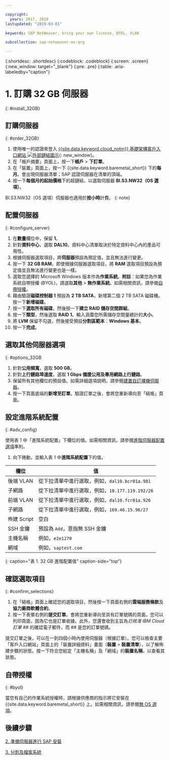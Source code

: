 ```yaml
---

copyright:
  years: 2017, 2019
lastupdated: "2019-03-01"

keywords: SAP NetWeaver, bring your own license, BYOL, VLAN

subcollection: sap-netweaver-ms-qrg

---
```


{:shortdesc: .shortdesc}
{:codeblock: .codeblock}
{:screen: .screen}
{:new_window: target="_blank"}
{:pre: .pre}
{:table: .aria-labeledby="caption"}

# 1. 訂購 32 GB 伺服器
{: #install_32GB}

## 訂購伺服器
{: #order_32GB}

1. 使用唯一的認證來登入 [{{site.data.keyword.cloud_notm}} 基礎架構客戶入口網站 ![外部鏈結圖示](../icons/launch-glyph.svg "外部鏈結圖示")](https://control.softlayer.com){: new_window}。
2. 在「帳戶摘要」頁面上，按一下**帳戶** > **下訂單**。
3. 在「裝置」頁面上，按一下 {{site.data.keyword.baremetal_short}} 下的**每月**。會出現伺服器清單；SAP 認證伺服器在清單的頂端。
4. 按一下**每個月的起始價格**下的超鏈結，以選取伺服器 **BI.S3.NW32（OS 選項）**。

BI.S3.NW32（OS 選項）伺服器也適用於**按小時**計費。
{: note}

## 配置伺服器
{: #configure_server}

1. 在**數量**欄位中，保留 **1**。
2. 針對**資料中心**，選取 **DAL10**。資料中心清單取決於特定資料中心內的產品可用性。
3. 根據伺服器選取項目，將**伺服器**預設為預定值，並且無法進行變更。
4. 按一下 **32 GB RAM**，即使根據伺服器選取項目，將 **RAM** 選取項目預設為預定值並且無法進行變更也是一樣。
5. 選取您選擇的 Microsoft Windows 版本作為**作業系統**。**附註**：如果您為作業系統自帶授權 (BYOL)，請選取**其他** > **無作業系統**。如需相關資訊，請參閱[自帶授權](#byol)。
6. 藉由驗證**磁碟控制器 1** 預設為 **2 TB SATA**，新增第二個 2 TB SATA 磁碟機。按一下**新增磁碟**。
7. 按一下**選取所有磁碟**，然後按一下**建立 RAID 儲存空間群組**。
8. 按一下**類型**，然後選取 **RAID 1**。輸入涵蓋您所需儲存空間量總計的**大小**。
9. 將 **LVM** 保留不勾選，然後接受預設**分割區範本**：**Windows 基本**。
10. 按一下**完成**。

## 選取其他伺服器選項
{: #options_32GB

1. 針對**公用頻寬**，選取 **500 GB**。
2. 針對**上行鏈路埠速度**，選取 **1 Gbps 備援公用及專用網路上行鏈路**。
3. 保留所有其他欄位的預設值。如需詳細選項說明，請參閱[建置自訂裸機伺服器](/docs/bare-metal?topic=bare-metal-ordering-baremetal-server)。
10. 按一下頁面底端的**新增至訂單**。驗證訂單之後，會將您重新導向至「結帳」頁面。

## 設定進階系統配置
{: #adv_config}

使用表 1 中「進階系統配置」下欄位的值。如需相關資訊，請參閱[進階伺服器配置選項](/docs/bare-metal?topic=bare-metal-ordering-baremetal-server)準則。

1. 向下捲動，並輸入表 1 中**進階系統配置**下的值。

|欄位                |值                                                              |
| -------------------------------- | -------------------------------------------------------------------- |
|後端 VLAN                         |從下拉清單中進行選取，例如，`dal10.bcr01a.981`                       |
|子網路                            |從下拉清單中進行選取，例如，`10.177.119.192/26`                      |
|前端 VLAN                         |從下拉清單中進行選取，例如，`dal10.fcr01a.926`                       |
|子網路                            |從下拉清單中進行選取，例如，`169.46.15.96/27`                        |
|佈建 Script                       |空白                                                                 |
|SSH 金鑰                          |預設為 `Add`，意指無 SSH 金鑰|
|主機名稱                          |例如，`e2e1270`                                                      |
|網域                              |例如，`saptest.com`                                                  |
{: caption="表 1. 32 GB 進階配置值" caption-side="top"}  

## 確認選取項目
{: #confirm_selections}

1. 在「結帳」頁面上確認您的選取項目，然後按一下頁面右側的**雲端服務條款**及**協力廠商軟體合約**。
2. 按一下表單右側的**提交訂單**。會將您重新導向至具有訂單號碼的頁面。您可以列印頁面，因為它也是訂單收據。此外，您還會收到主旨為*已核准 IBM Cloud 訂單 ##* 的確認電子郵件，而 ## 是您的訂單號碼。

提交訂單之後，可以在一到四個小時內使用伺服器（根據訂單）。您可以檢查主要「客戶入口網站」頁面上的「裝置詳細資料」畫面（**裝置** > **裝置清單**），以了解佈建步驟的狀態。按一下符合您給定「主機名稱」及「網域」的**裝置名稱**，以查看其狀態。

## 自帶授權
{: #byol}

當您有自己的作業系統授權時，請根據供應商的指示將它安裝在 {{site.data.keyword.baremetal_short}} 上。如需相關資訊，請參閱[無 OS 選項](/docs/bare-metal?topic=bare-metal-bm-no-os#bm-no-os)。

## 後續步驟

  [2. 準備伺服器進行 SAP 安裝](/docs/infrastructure/sap-netweaver-ms-qrg?topic=sap-netweaver-ms-qrg-2-preparing-your-server-for-your-sap-installation-32-gb-)

  [3. 分割及檔案系統](/docs/infrastructure/sap-netweaver-ms-qrg?topic=sap-netweaver-ms-qrg-partition_32GB)
